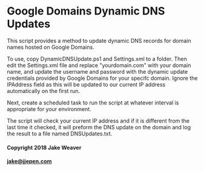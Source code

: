 # Google Domains Dynamic DNS Updates

This script provides a method to update dynamic DNS records for domain names hosted on Google Domains.

To use, copy DynamicDNSUpdate.ps1 and Settings.xml to a folder. Then edit the Settings.xml file and 
replace "yourdomain.com" with your domain name, and update the username and password with the dynamic
update credentials provided by Google Domains for your specifc domain.
Ignore the IPAddress field as this will be updated to our current IP address automatically on the first run.

Next, create a scheduled task to run the script at whatever interval is appropriate for your environment.

The script will check your current IP address and if it is different from the last time it checked, it will
preform the DNS update on the domain and log the result to a file named DNSUpdates.txt.

#### Copyright 2018 Jake Weaver
#### jake@jjepen.com
